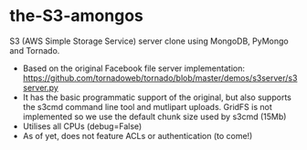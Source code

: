 # the-S3-amongos
S3 (AWS Simple Storage Service) server clone using MongoDB, PyMongo and Tornado.

* Based on the original Facebook file server implementation: https://github.com/tornadoweb/tornado/blob/master/demos/s3server/s3server.py
* It has the basic programmatic support of the original, but also supports the s3cmd command line tool and mutlipart uploads. GridFS is not implemented so we use the default chunk size used by s3cmd (15Mb)
* Utilises all CPUs (debug=False)
* As of yet, does not feature ACLs or authentication (to come!)

